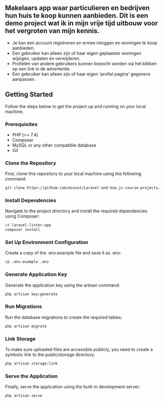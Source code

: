 ## Makelaars app waar particulieren en bedrijven hun huis te koop kunnen aanbieden. Dit is een demo project wat ik in mijn vrije tijd uitbouw voor het vergroten van mijn kennis.
- Je kan een account registreren en ermee inloggen en woningen te koop aanbieden. 
- Een gebruiker kan alleen zijn of haar eigen geplaatste woningen wijzigen, updaten en verwijderen. 
- Profielen van andere gebruikers kunnen bezocht worden via het klikken op een link in de advertentie. 
- Een gebruiker kan alleen zijn of haar eigen 'profiel pagina' gegevens aanpassen.

## Getting Started

Follow the steps below to get the project up and running on your local machine.

### Prerequisites

- PHP (>= 7.4)
- Composer
- MySQL or any other compatible database
- Git

### Clone the Repository

First, clone this repository to your local machine using the following command:

```bash
git clone https://github.com/minuut/Laravel-and-Vue.js-course-projects/PropertyListingsApp.git
```

### Install Dependencies
Navigate to the project directory and install the required dependencies using Composer:
```bash
cd laravel-lister-app
composer install
```
### Set Up Environment Configuration
Create a copy of the .env.example file and save it as .env:
```bash
cp .env.example .env
```
### Generate Application Key
Generate the application key using the artisan command:
```bash
php artisan key:generate
```
### Run Migrations
Run the database migrations to create the required tables:
```bash
php artisan migrate
```
### Link Storage
To make sure uploaded files are accessible publicly, you need to create a symbolic link to the public/storage directory:
```bash
php artisan storage:link
```
### Serve the Application
Finally, serve the application using the built-in development server:
```bash
php artisan serve
```

